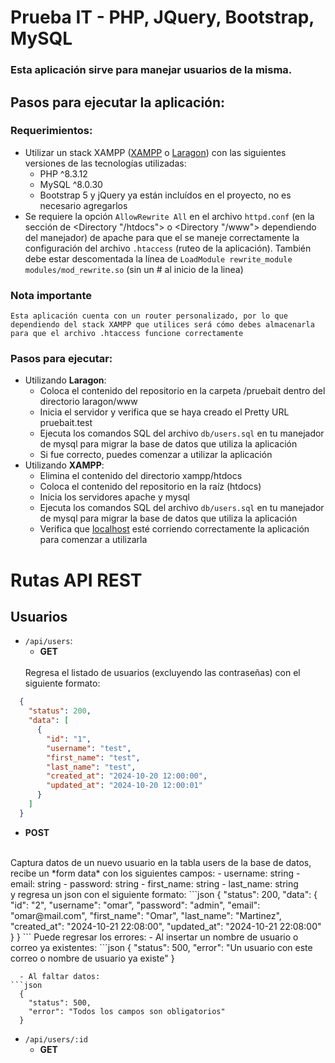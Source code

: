# Prueba IT - PHP, JQuery, Bootstrap, MySQL

### Esta aplicación sirve para manejar usuarios de la misma.


## Pasos para ejecutar la aplicación:

### Requerimientos:
- Utilizar un stack XAMPP ([XAMPP](https://www.apachefriends.org/es/download.html) o [Laragon](https://laragon.org/download/)) con las siguientes versiones de las tecnologías utilizadas:
  -  PHP ^8.3.12
  -  MySQL ^8.0.30
  -  Bootstrap 5 y jQuery ya están incluídos en el proyecto, no es necesario agregarlos
-  Se requiere la opción `AllowRewrite All` en el archivo `httpd.conf` (en la sección de <Directory "/htdocs"> o <Directory "/www"> dependiendo del manejador) de apache para que el se maneje correctamente la configuración del archivo `.htaccess` (ruteo de la aplicación). También debe estar descomentada la línea de `LoadModule rewrite_module modules/mod_rewrite.so` (sin un # al inicio de la linea)


### **Nota importante**
    Esta aplicación cuenta con un router personalizado, por lo que dependiendo del stack XAMPP que utilices será cómo debes almacenarla para que el archivo .htaccess funcione correctamente
### Pasos para ejecutar:

- Utilizando **Laragon**:
  - Coloca el contenido del repositorio en la carpeta /pruebait dentro del directorio laragon/www
  - Inicia el servidor y verifica que se haya creado el Pretty URL pruebait.test
  - Ejecuta los comandos SQL del archivo `db/users.sql` en tu manejador de mysql para migrar la base de datos que utiliza la aplicación
  - Si fue correcto, puedes comenzar a utilizar la aplicación
- Utilizando **XAMPP**:
  - Elimina el contenido del directorio xampp/htdocs
  - Coloca el contenido del repositorio en la raíz (htdocs)
  - Inicia los servidores apache y mysql
  - Ejecuta los comandos SQL del archivo `db/users.sql` en tu manejador de mysql para migrar la base de datos que utiliza la aplicación
  - Verifica que [localhost](http://localhost) esté corriendo correctamente la aplicación para comenzar a utilizarla



# Rutas API REST

## Usuarios
- `/api/users`:
  - **GET**  
  <br>
  Regresa el listado de usuarios (excluyendo las contraseñas) con el siguiente formato:
```json
  {
    "status": 200,
    "data": [
      {
        "id": "1",
        "username": "test",
        "first_name": "test",
        "last_name": "test",
        "created_at": "2024-10-20 12:00:00",
        "updated_at": "2024-10-20 12:00:01"
      }
    ]
  }
```
  - **POST** 
  <br>
  Captura datos de un nuevo usuario en la tabla users de la base de datos, recibe un *form data* con los siguientes campos:
    - username: string
    - email: string
    - password: string
    - first_name: string
    - last_name: string
  <br>
  y regresa un json con el siguiente formato:
```json
  {
    "status": 200,
    "data": {
      "id": "2",
      "username": "omar",
      "password": "admin",
      "email": "omar@mail.com",
      "first_name": "Omar",
      "last_name": "Martinez",
      "created_at": "2024-10-21 22:08:00",
      "updated_at": "2024-10-21 22:08:00"
    }
  }
```
  Puede regresar los errores:
  - Al insertar un nombre de usuario o correo ya existentes:
```json
  {
    "status": 500,
    "error": "Un usuario con este correo o nombre de usuario ya existe"
  }

```
  - Al faltar datos:
```json
  {
    "status": 500,
    "error": "Todos los campos son obligatorios"
  }
```
- `/api/users/:id`
  - **GET**

```json
  
```